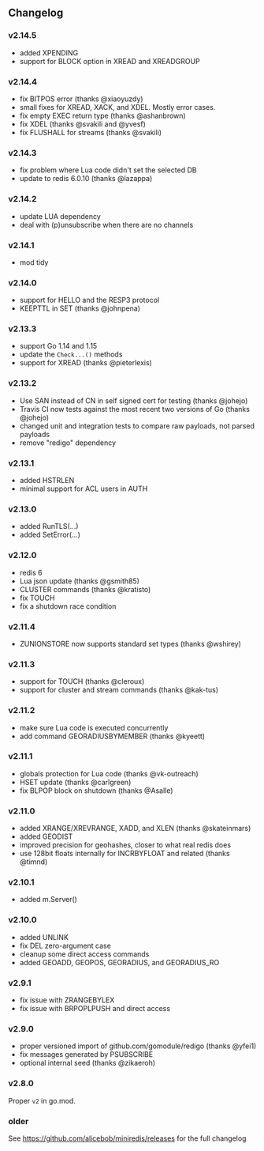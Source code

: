 ## Changelog

### v2.14.5

- added XPENDING
- support for BLOCK option in XREAD and XREADGROUP


### v2.14.4

- fix BITPOS error (thanks @xiaoyuzdy)
- small fixes for XREAD, XACK, and XDEL. Mostly error cases.
- fix empty EXEC return type (thanks @ashanbrown)
- fix XDEL (thanks @svakili and @yvesf)
- fix FLUSHALL for streams (thanks @svakili)


### v2.14.3

- fix problem where Lua code didn't set the selected DB
- update to redis 6.0.10 (thanks @lazappa)


### v2.14.2

- update LUA dependency
- deal with (p)unsubscribe when there are no channels


### v2.14.1

- mod tidy


### v2.14.0

- support for HELLO and the RESP3 protocol
- KEEPTTL in SET (thanks @johnpena)


### v2.13.3

- support Go 1.14 and 1.15
- update the `Check...()` methods
- support for XREAD (thanks @pieterlexis)


### v2.13.2

- Use SAN instead of CN in self signed cert for testing (thanks @johejo)
- Travis CI now tests against the most recent two versions of Go (thanks @johejo)
- changed unit and integration tests to compare raw payloads, not parsed payloads
- remove "redigo" dependency


### v2.13.1

- added HSTRLEN
- minimal support for ACL users in AUTH


### v2.13.0

- added RunTLS(...)
- added SetError(...)


### v2.12.0

- redis 6
- Lua json update (thanks @gsmith85)
- CLUSTER commands (thanks @kratisto)
- fix TOUCH
- fix a shutdown race condition


### v2.11.4

- ZUNIONSTORE now supports standard set types (thanks @wshirey)


### v2.11.3

- support for TOUCH (thanks @cleroux)
- support for cluster and stream commands (thanks @kak-tus)


### v2.11.2

- make sure Lua code is executed concurrently
- add command GEORADIUSBYMEMBER (thanks @kyeett)


### v2.11.1

- globals protection for Lua code (thanks @vk-outreach)
- HSET update (thanks @carlgreen)
- fix BLPOP block on shutdown (thanks @Asalle)


### v2.11.0

- added XRANGE/XREVRANGE, XADD, and XLEN (thanks @skateinmars)
- added GEODIST
- improved precision for geohashes, closer to what real redis does
- use 128bit floats internally for INCRBYFLOAT and related (thanks @timnd)


### v2.10.1

- added m.Server()


### v2.10.0

- added UNLINK
- fix DEL zero-argument case
- cleanup some direct access commands
- added GEOADD, GEOPOS, GEORADIUS, and GEORADIUS_RO


### v2.9.1

- fix issue with ZRANGEBYLEX
- fix issue with BRPOPLPUSH and direct access


### v2.9.0

- proper versioned import of github.com/gomodule/redigo (thanks @yfei1)
- fix messages generated by PSUBSCRIBE
- optional internal seed (thanks @zikaeroh)


### v2.8.0

Proper `v2` in go.mod.


### older

See https://github.com/alicebob/miniredis/releases for the full changelog
